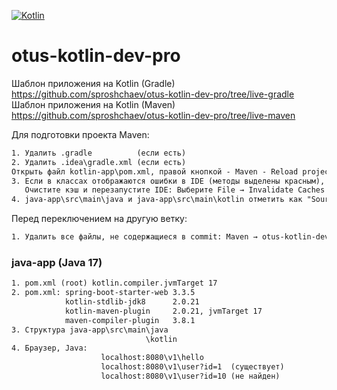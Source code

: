 [![Kotlin](https://img.shields.io/badge/Kotlin-FFFFFF??style=for-the-badge&logo=Kotlin)](https://kotlinlang.org/)
# otus-kotlin-dev-pro

Шаблон приложения на Kotlin (Gradle) https://github.com/sproshchaev/otus-kotlin-dev-pro/tree/live-gradle
Шаблон приложения на Kotlin (Maven)  https://github.com/sproshchaev/otus-kotlin-dev-pro/tree/live-maven

Для подготовки проекта Maven:
```txt
1. Удалить .gradle          (если есть) 
2. Удалить .idea\gradle.xml (если есть)  
Открыть файл kotlin-app\pom.xml, правой кнопкой - Maven - Reload project  
3. Если в классах отображаются ошибки в IDE (методы выделены красным), но проект запускается, то 
   Очистите кэш и перезапустите IDE: Выберите File → Invalidate Caches / Restart. 
4. java-app\src\main\java и java-app\src\main\kotlin отметить как "Source Root" (если необходимо). 
```
Перед переключением на другую ветку:
```txt
1. Удалить все файлы, не содержащиеся в commit: Maven → otus-kotlin-dev-pro → Lifecycle → clean
```

### java-app (Java 17)
```txt
1. pom.xml (root) kotlin.compiler.jvmTarget 17
2. pom.xml: spring-boot-starter-web 3.3.5
            kotlin-stdlib-jdk8      2.0.21  
            kotlin-maven-plugin     2.0.21, jvmTarget 17 
            maven-compiler-plugin   3.8.1   
3. Структура java-app\src\main\java
                              \kotlin  
4. Браузер, Java:   
                    localhost:8080\v1\hello
                    localhost:8080\v1\user?id=1  (существует)
                    localhost:8080\v1\user?id=10 (не найден)
```